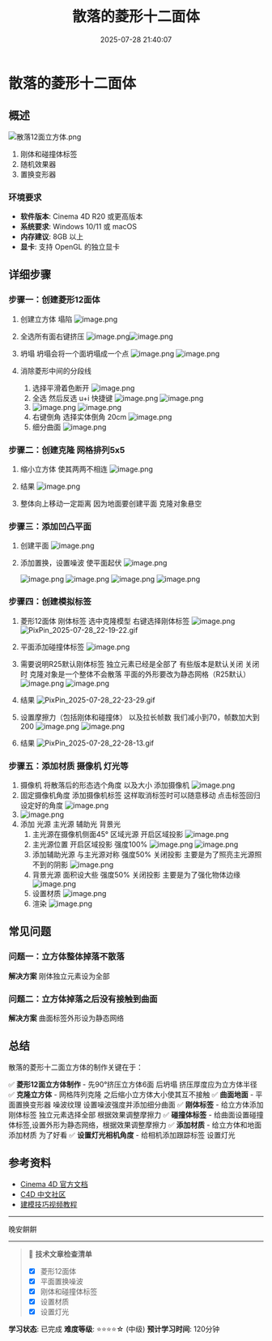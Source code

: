 ﻿---
title: 散落的菱形十二面体
date: 2025-07-28 21:40:07
tags:
  - C4D
categories:
  - C4D
cover: http://img.upoorcake.cn/upoorcake/202507282146009.jpg
description:
---

# 散落的菱形十二面体

## 概述

![散落12面立方体.png](http://img.upoorcake.cn/upoorcake/202507282148063.png)

1. 刚体和碰撞体标签
2. 随机效果器
3. 置换变形器
### 环境要求
- **软件版本**: Cinema 4D R20 或更高版本
- **系统要求**: Windows 10/11 或 macOS
- **内存建议**: 8GB 以上
- **显卡**: 支持 OpenGL 的独立显卡

## 详细步骤

### 步骤一：创建菱形12面体

1. 创建立方体 塌陷
	![image.png](http://img.upoorcake.cn/upoorcake/202507282152261.png)

2. 全选所有面右键挤压
	![image.png](http://img.upoorcake.cn/upoorcake/202507282154791.png)![image.png](http://img.upoorcake.cn/upoorcake/202507282155011.png)
3. 坍塌 坍塌会将一个面坍塌成一个点
	![image.png](http://img.upoorcake.cn/upoorcake/202507282155766.png)
	![image.png](http://img.upoorcake.cn/upoorcake/202507282156812.png)
4. 消除菱形中间的分段线
	1. 选择平滑着色断开
		![image.png](http://img.upoorcake.cn/upoorcake/202507282200789.png)
	2. 全选 然后反选 u+i 快捷键
		![image.png](http://img.upoorcake.cn/upoorcake/202507282201710.png)
		![image.png](http://img.upoorcake.cn/upoorcake/202507282201455.png)
	3. ![image.png](http://img.upoorcake.cn/upoorcake/202507282202866.png)
		![image.png](http://img.upoorcake.cn/upoorcake/202507282203403.png)
	4. 右键倒角 选择实体倒角 20cm
		![image.png](http://img.upoorcake.cn/upoorcake/202507282206296.png)
	5. 细分曲面
		![image.png](http://img.upoorcake.cn/upoorcake/202507282207372.png)

### 步骤二：创建克隆 网格排列5x5

1. 缩小立方体 使其两两不相连
	![image.png](http://img.upoorcake.cn/upoorcake/202507282210419.png)
2. 结果
	![image.png](http://img.upoorcake.cn/upoorcake/202507282210377.png)


3. 整体向上移动一定距离 因为地面要创建平面 克隆对象悬空


### 步骤三：添加凹凸平面 

1. 创建平面
	![image.png](http://img.upoorcake.cn/upoorcake/202507282212880.png)
2. 添加置换，设置噪波 使平面起伏
	![image.png](http://img.upoorcake.cn/upoorcake/202507282215385.png)

	![image.png](http://img.upoorcake.cn/upoorcake/202507282215276.png)
	![image.png](http://img.upoorcake.cn/upoorcake/202507282215185.png)
	![image.png](http://img.upoorcake.cn/upoorcake/202507282216793.png)
	![image.png](http://img.upoorcake.cn/upoorcake/202507282216189.png)
### 步骤四：创建模拟标签

1. 菱形12面体 刚体标签 选中克隆模型 右键选择刚体标签
	![image.png](http://img.upoorcake.cn/upoorcake/202507282218119.png)
	![PixPin_2025-07-28_22-19-22.gif](http://img.upoorcake.cn/upoorcake/202507282219687.gif)
2. 平面添加碰撞体标签
	![image.png](http://img.upoorcake.cn/upoorcake/202507282220379.png)
3. 需要说明R25默认刚体标签 独立元素已经是全部了 有些版本是默认关闭 关闭时 克隆对象是一个整体不会散落 平面的外形要改为静态网格（R25默认）
	![image.png](http://img.upoorcake.cn/upoorcake/202507282222039.png)
	![image.png](http://img.upoorcake.cn/upoorcake/202507282230090.png)

4. 结果
	![PixPin_2025-07-28_22-23-29.gif](http://img.upoorcake.cn/upoorcake/202507282223824.gif)
5. 设置摩擦力（包括刚体和碰撞体） 以及拉长帧数  我们减小到70，帧数加大到200
	![image.png](http://img.upoorcake.cn/upoorcake/202507282226233.png)
	![image.png](http://img.upoorcake.cn/upoorcake/202507282227725.png)
6. 结果
	![PixPin_2025-07-28_22-28-13.gif](http://img.upoorcake.cn/upoorcake/202507282228447.gif)
### 步骤五：添加材质 摄像机 灯光等

1. 摄像机  将散落后的形态选个角度 以及大小 添加摄像机
	![image.png](http://img.upoorcake.cn/upoorcake/202507282236623.png)
2. 固定摄像机角度 添加摄像机标签  这样取消标签时可以随意移动 点击标签回归设定好的角度
	![image.png](http://img.upoorcake.cn/upoorcake/202507282238942.png)
3. ![image.png](http://img.upoorcake.cn/upoorcake/202507282239158.png)
4. 添加 光源  主光源 辅助光 背景光 
	1. 主光源在摄像机侧面45° 区域光源 开启区域投影
		![image.png](http://img.upoorcake.cn/upoorcake/202507282240891.png)
	2.  主光源位置  开启区域投影 强度100%
		![image.png](http://img.upoorcake.cn/upoorcake/202507282242725.png)
		![image.png](http://img.upoorcake.cn/upoorcake/202507282243790.png)
	3. 添加辅助光源 与主光源对称 强度50% 关闭投影  主要是为了照亮主光源照不到的阴影
		![image.png](http://img.upoorcake.cn/upoorcake/202507282246075.png)
	4. 背景光源  面积设大些  强度50% 关闭投影 主要是为了强化物体边缘
		![image.png](http://img.upoorcake.cn/upoorcake/202507282249133.png)
	5. 设置材质 
		![image.png](http://img.upoorcake.cn/upoorcake/202507282250410.png)
	6. 渲染
		![image.png](http://img.upoorcake.cn/upoorcake/202507282252227.png)

## 常见问题

### 问题一：立方体整体掉落不散落 


**解决方案** 刚体独立元素设为全部

### 问题二：立方体掉落之后没有接触到曲面


**解决方案** 曲面标签外形设为静态网络

## 总结

散落的菱形十二面立方体的制作关键在于：

✅ **菱形12面立方体制作** - 先90°挤压立方体6面 后坍塌 挤压厚度应为立方体半径 
✅ **克隆立方体** - 网格阵列克隆 之后缩小立方体大小使其互不接触 
✅ **曲面地面** - 平面置换变形器 噪波纹理 设置噪波强度并添加细分曲面
✅ **刚体标签** - 给立方体添加刚体标签 独立元素选择全部 根据效果调整摩擦力
✅ **碰撞体标签** - 给曲面设置碰撞体标签,设置外形为静态网络，根据效果调整摩擦力
✅ **添加材质** -  给立方体和地面添加材质 为了好看
✅ **设置灯光相机角度** -  给相机添加跟踪标签 设置灯光



## 参考资料

- [Cinema 4D 官方文档](https://help.maxon.net/)
- [C4D 中文社区](https://c4dsky.com/)
- [建模技巧视频教程](https://www.bilibili.com/video/BV1FV411d7bJ/)


---
晚安餠餠

---

> 📝 **技术文章检查清单**
> - [x] 菱形12面体
> - [x] 平面置换噪波
> - [x] 刚体和碰撞体标签
> - [x] 设置材质
> - [x] 设置灯光

**学习状态**: 已完成
**难度等级**: ⭐⭐⭐⭐☆ (中级)
**预计学习时间**: 120分钟

